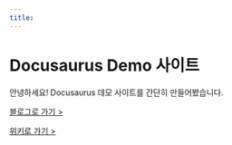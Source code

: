 ```yaml
---
title: 
---
```


# Docusaurus Demo 사이트

안녕하세요! Docusaurus 데모 사이트를 간단히 만들어봤습니다.

[블로그로 가기 >](/blog)

[위키로 가기 >](/wiki)
